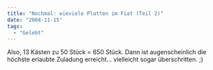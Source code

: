 ```yaml
---
title: "Nochmal: wieviele Platten im Fiat (Teil 2)"
date: "2004-11-15"
tags:
  - "Gelebt"
---
```


Also, 13 Kästen zu 50 Stück = 650 Stück. Dann ist augenscheinlich die höchste erlaubte Zuladung erreicht... vielleicht sogar überschritten. ;)
